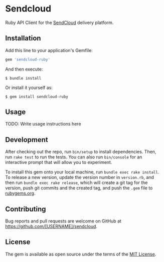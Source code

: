 # Sendcloud

Ruby API Client for the [SendCloud](https://www.sendcloud.nl) delivery platform.

## Installation

Add this line to your application's Gemfile:

```ruby
gem 'sendcloud-ruby'
```

And then execute:

    $ bundle install

Or install it yourself as:

    $ gem install sendcloud-ruby

## Usage

TODO: Write usage instructions here

## Development

After checking out the repo, run `bin/setup` to install dependencies. Then, run `rake test` to run the tests. You can also run `bin/console` for an interactive prompt that will allow you to experiment.

To install this gem onto your local machine, run `bundle exec rake install`. To release a new version, update the version number in `version.rb`, and then run `bundle exec rake release`, which will create a git tag for the version, push git commits and the created tag, and push the `.gem` file to [rubygems.org](https://rubygems.org).

## Contributing

Bug reports and pull requests are welcome on GitHub at https://github.com/[USERNAME]/sendcloud.

## License

The gem is available as open source under the terms of the [MIT License](https://opensource.org/licenses/MIT).
